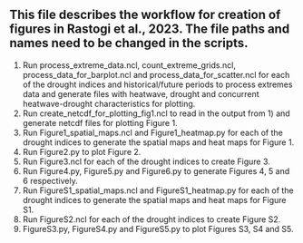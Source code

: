 ## This file describes the workflow for creation of figures in Rastogi et al., 2023. The file paths and names need to be changed in the scripts.
1. Run process_extreme_data.ncl, count_extreme_grids.ncl, process_data_for_barplot.ncl and process_data_for_scatter.ncl for each of the drought indices and historical/future periods to process extremes data and generate files with heatwave, drought and concurrent heatwave-drought characteristics for plotting.
2. Run create_netcdf_for_plotting_fig1.ncl to read in the output from 1) and generate netcdf files for plotting Figure 1.
3. Run Figure1_spatial_maps.ncl and Figure1_heatmap.py for each of the drought indices to generate the spatial maps and heat maps for Figure 1.
4. Run Figure2.py to plot Figure 2.
5. Run Figure3.ncl for each of the drought indices to create Figure 3.
6. Run Figure4.py, Figure5.py and Figure6.py to generate Figures 4, 5 and 6 respectively.
7. Run FigureS1_spatial_maps.ncl and FigureS1_heatmap.py for each of the drought indices to generate the spatial maps and heat maps for Figure S1.
8. Run FigureS2.ncl for each of the drought indices to create Figure S2.
9.  FigureS3.py, FigureS4.py and FigureS5.py to plot Figures S3, S4 and S5.

